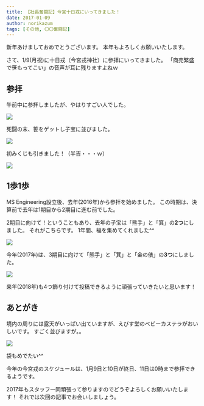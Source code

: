 ```yaml
---
title: 【社長奮闘記】今宮十日戎にいってきました！
date: 2017-01-09
author: norikazum
tags: [その他, 〇〇奮闘記]
---
```


新年あけましておめでとうございます。
本年もよろしくお願いいたします。

さて、1/9(月祝)に十日戎（今宮戎神社）に参拝にいってきました。
「商売繁盛で笹もってこい」の音声が耳に残りますよねｗ

## 参拝
午前中に参拝しましたが、やはりすごい人でした。

![](images/2017-toka-ebisu-1.jpg)

死闘の末、笹をゲットし子宝に並びました。

![](images/2017-toka-ebisu-2.jpg)

初みくじも引きました！（半吉・・・ｗ）

![](images/2017-toka-ebisu-3.jpg)

## 1歩1歩

MS Engineering設立後、去年(2016年)から参拝を始めました。
この時期は、決算前で去年は1期目から2期目に進む前でした。

2期目に向けて！ということもあり、去年の子宝は「熊手」と「箕」の**2つ**にしました。
それがこちらです。
1年間、福を集めてくれました^^

![](images/2017-toka-ebisu-4.jpg)

今年(2017年)は、3期目に向けて「熊手」と「箕」と「金の俵」の**3つ**にしました。

![](images/2017-toka-ebisu-5.jpg)

来年(2018年)も4つ飾り付けて投稿できるように頑張っていきたいと思います！

## あとがき

境内の周りには露天がいっぱい出ていますが、えびす堂のベビーカステラがおいしいです。
すごく並びますが。。

![](images/2017-toka-ebisu-6.jpg)

袋もめでたい^^

今年の今宮戎のスケジュールは、1月9日と10日が終日、11日は0時まで参拝できるようです。

2017年もスタッフ一同頑張って参りますのでどうぞよろしくお願いいたします！
それでは次回の記事でお会いしましょう。
